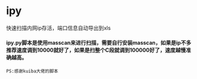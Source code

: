# ipy
快速扫描内网ip存活，端口信息自动导出到xls
#### ipy.py脚本是使用masscan来进行扫描，需要自行安装masscan，如果是ip不多推荐速度调到10000就好了，如果是扫整个C段就调到100000好了，速度越慢准确越高。

	PS:感谢kuiba大佬的脚本
